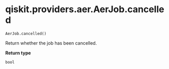 # qiskit.providers.aer.AerJob.cancelled

`AerJob.cancelled()`

Return whether the job has been cancelled.

**Return type**

`bool`
